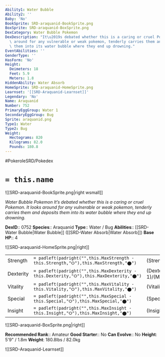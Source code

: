 ```yaml
---
Ability1: Water Bubble
Ability2: ''
Baby: 'No'
BookSprite: SRD-araquanid-BookSprite.png
BoxSprite: SRD-araquanid-BoxSprite.png
DexCategory: Water Bubble Pokemon
DexDescription: "It\u2019s debated whether this is a caring or cruel Pokemon. It looks\
  \ around for any vulnerable or weak pokemon, tenderly carries them and deposits\
  \ them into its water bubble where they end up drowning."
EventAbilities: ''
GenderType: ''
HasForm: 'No'
Height:
  Deimeters: 18
  Feet: 5.9
  Meters: 1.8
HiddenAbility: Water Absorb
HomeSprite: SRD-araquanid-HomeSprite.png
Learnset: '[[SRD-Araquanid-Learnset]]'
Legendary: 'No'
Name: Araquanid
Number: 752
PrimaryEggGroup: Water 1
SecondaryEggGroup: Bug
Sprite: araquanid.png
Type1: Water
Type2: Bug
Weight:
  Hectograms: 820
  Kilograms: 82.0
  Pounds: 180.8
---
```


#PokeroleSRD/Pokedex

# `= this.name`

![[SRD-araquanid-BookSprite.png|right wsmall]]

*Water Bubble Pokemon*
*It’s debated whether this is a caring or cruel Pokemon. It looks around for any vulnerable or weak pokemon, tenderly carries them and deposits them into its water bubble where they end up drowning.*

**DexID**:: 0752
**Species**:: Araquanid
**Type**:: Water / Bug
**Abilities**:: [[SRD-Water Bubble|Water Bubble]] ([[SRD-Water Absorb|Water Absorb]])
**Base HP**:: 4

![[SRD-araquanid-HomeSprite.png|right]]

|           |                                                                                        |                                          |
| --------- | -------------------------------------------------------------------------------------- | ---------------------------------------- |
| Strength  | `= padleft(padright("",this.MaxStrength - this.Strength,"⭘"),this.MaxStrength,"⬤")`    | (Strength::2)/(MaxStrength::5)   |
| Dexterity | `= padleft(padright("",this.MaxDexterity - this.Dexterity,"⭘"),this.MaxDexterity,"⬤")` | (Dexterity:: 1)/(MaxDexterity::3) |
| Vitality  | `= padleft(padright("",this.MaxVitality - this.Vitality,"⭘"),this.MaxVitality,"⬤")`    | (Vitality::3)/(MaxVitality::6)   |
| Special   | `= padleft(padright("",this.MaxSpecial - this.Special,"⭘"),this.MaxSpecial,"⬤")`       | (Special::2)/(MaxSpecial::4)     |
| Insight   | `= padleft(padright("",this.MaxInsight - this.Insight,"⭘"),this.MaxInsight,"⬤")`       | (Insight::3)/(MaxInsight::7)     |

![[SRD-araquanid-BoxSprite.png|right]]

**Recommended Rank**:: Amateur
**Good Starter**:: No
**Can Evolve**:: No
**Height**: 5'9" / 1.8m
**Weight**: 180.8lbs / 82.0kg

![[SRD-Araquanid-Learnset]]